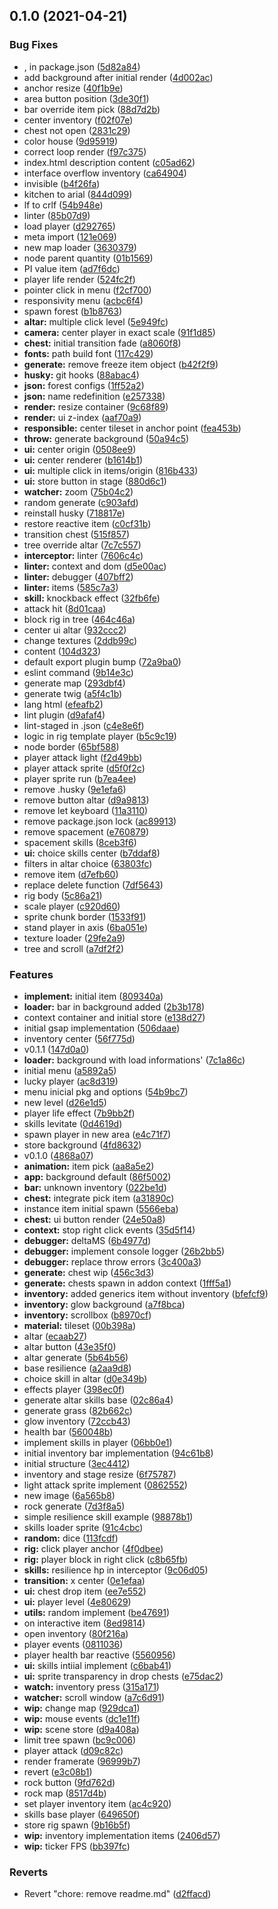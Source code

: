 ## 0.1.0 (2021-04-21)


### Bug Fixes

* , in package.json ([5d82a84](https://github.com/Novout/konstanta/commit/5d82a8457c76c9f6e846ceaa01c2198d66cdf017))
* add background after initial render ([4d002ac](https://github.com/Novout/konstanta/commit/4d002accaf40da564aba02c1c15c3d2ac090ecfb))
* anchor resize ([40f1b9e](https://github.com/Novout/konstanta/commit/40f1b9e952d4077814c4a08c36d7ae8dc08ca86d))
* area button position ([3de30f1](https://github.com/Novout/konstanta/commit/3de30f136d6b9d601d2656915569a6b9cc4060c1))
* bar override item pick ([88d7d2b](https://github.com/Novout/konstanta/commit/88d7d2b9d291bcaebf001a3bb2d99f49094836ac))
* center inventory ([f02f07e](https://github.com/Novout/konstanta/commit/f02f07eef985ead81649edd3e97a34e13d7320e4))
* chest not open ([2831c29](https://github.com/Novout/konstanta/commit/2831c296f8d955a8b8f6901efeb3ce41d54cf58b))
* color house ([9d95919](https://github.com/Novout/konstanta/commit/9d9591949b912135c25167b74026000af9fc5364))
* correct loop render ([f97c375](https://github.com/Novout/konstanta/commit/f97c375f495fa040faac7418ec46de48f9b80c1c))
* index.html description content ([c05ad62](https://github.com/Novout/konstanta/commit/c05ad628bd620e675c572c4102a18abc850bc8ac))
* interface overflow inventory ([ca64904](https://github.com/Novout/konstanta/commit/ca6490473f869bf85d4ecbc3f7eda80a11a4c715))
* invisible ([b4f26fa](https://github.com/Novout/konstanta/commit/b4f26fabcaa8e98703f0f05b004d9344b4409176))
* kitchen to arial ([844d099](https://github.com/Novout/konstanta/commit/844d099269efd052592630cc6d1b55fe6661fa9b))
* lf to crlf ([54b948e](https://github.com/Novout/konstanta/commit/54b948e6fdf1de996dbca5ae89497bd7c1e3a679))
* linter ([85b07d9](https://github.com/Novout/konstanta/commit/85b07d95b82da256a581cecb7fbc67c22061bf80))
* load player ([d292765](https://github.com/Novout/konstanta/commit/d29276520de4ef3c49d6366ee0979752a6420657))
* meta import ([121e069](https://github.com/Novout/konstanta/commit/121e06956e43833ced9e592dec0391fc7bc6aa97))
* new map loader ([3630379](https://github.com/Novout/konstanta/commit/36303796a2e795f71020d57d0cbac9531e3f1d3a))
* node parent quantity ([01b1569](https://github.com/Novout/konstanta/commit/01b15690c6cd9839bcda6566244cfb0192f43ee7))
* PI value item ([ad7f6dc](https://github.com/Novout/konstanta/commit/ad7f6dcb1dc015af87bc10b4f5e822014fc3549d))
* player life render ([524fc2f](https://github.com/Novout/konstanta/commit/524fc2f929faa1b568b22383bd37f1941a48e427))
* pointer click in menu ([f2cf700](https://github.com/Novout/konstanta/commit/f2cf700a234913936ca549dbcd3096fbcef58f0f))
* responsivity menu ([acbc6f4](https://github.com/Novout/konstanta/commit/acbc6f47bdee85f97c02f4f9aca6125a7ed5515e))
* spawn forest ([b1b8763](https://github.com/Novout/konstanta/commit/b1b876387d7dc7df4381e2001a3557d6237eb7cb))
* **altar:** multiple click level ([5e949fc](https://github.com/Novout/konstanta/commit/5e949fcb46c00bee690bd159e2d3f4dfeb7fc5c0))
* **camera:** center player in exact scale ([91f1d85](https://github.com/Novout/konstanta/commit/91f1d85c2a04d40f0104a090b2d046025257f209))
* **chest:** initial transition fade ([a8060f8](https://github.com/Novout/konstanta/commit/a8060f805ebc241f85061328358d0007ce8ef72e))
* **fonts:** path build font ([117c429](https://github.com/Novout/konstanta/commit/117c4298818c27521e1f94a7f9f7e434bef8824e))
* **generate:** remove freeze item object ([b42f2f9](https://github.com/Novout/konstanta/commit/b42f2f970e6dfeeff133c886e059c37e3b7c5056))
* **husky:** git hooks ([88abac4](https://github.com/Novout/konstanta/commit/88abac4b12d71ad871d82df312e656b2c6ee669c))
* **json:** forest configs ([1ff52a2](https://github.com/Novout/konstanta/commit/1ff52a2773ea113f38181a9b574a81e345330973))
* **json:** name redefinition ([e257338](https://github.com/Novout/konstanta/commit/e257338b2b76719a88be63626f0c1b622ae24c37))
* **render:** resize container ([9c68f89](https://github.com/Novout/konstanta/commit/9c68f89b9317a8cbb7b02a57e1d210571a5fe297))
* **render:** ui z-index ([aaf70a9](https://github.com/Novout/konstanta/commit/aaf70a976fdbf20cdcb4fb6a68b4738e16f8faa8))
* **responsible:** center tileset in anchor point ([fea453b](https://github.com/Novout/konstanta/commit/fea453b0d83df558cb7bbba3d347b043647a201f))
* **throw:** generate background ([50a94c5](https://github.com/Novout/konstanta/commit/50a94c5d7a9f840e6ab5ccbae417674d431cc088))
* **ui:** center origin ([0508ee9](https://github.com/Novout/konstanta/commit/0508ee9c26e17d518c0124c41344a6a41ac73d5e))
* **ui:** center renderer ([b1614b1](https://github.com/Novout/konstanta/commit/b1614b1e35851e4ec37aae5f9ff4557c286517ab))
* **ui:** multiple click in items/origin ([816b433](https://github.com/Novout/konstanta/commit/816b433366df15c5b68b87803d9e1b4ca7d6820f))
* **ui:** store button in stage ([880d6c1](https://github.com/Novout/konstanta/commit/880d6c11977778423714fc444805debcb0bdc2cf))
* **watcher:** zoom ([75b04c2](https://github.com/Novout/konstanta/commit/75b04c22697918cd530334c13a4b02f23c4c6205))
* random generate ([c903afd](https://github.com/Novout/konstanta/commit/c903afd1aeece8700fe644b47ef75768035d0f01))
* reinstall husky ([718817e](https://github.com/Novout/konstanta/commit/718817ef72935ddf716e7a0f7312b84e0050c3c2))
* restore reactive item ([c0cf31b](https://github.com/Novout/konstanta/commit/c0cf31ba03d6fa6b7040256ee001554a3d225122))
* transition chest ([515f857](https://github.com/Novout/konstanta/commit/515f85722e50bf31185ea7b0aa2267e4c35a90c7))
* tree override altar ([7c7c557](https://github.com/Novout/konstanta/commit/7c7c557eaefd80a34fa47cef896af448f1b44a0f))
* **interceptor:** linter ([7606c4c](https://github.com/Novout/konstanta/commit/7606c4c63ca1a98849298ee7df0f70ee973eada4))
* **linter:** context and dom ([d5e00ac](https://github.com/Novout/konstanta/commit/d5e00ac9c2fc48d5562337b9c0213caf9bcc629d))
* **linter:** debugger ([407bff2](https://github.com/Novout/konstanta/commit/407bff2072fc5b33517b2e5496a3901134384b41))
* **linter:** items ([585c7a3](https://github.com/Novout/konstanta/commit/585c7a3dbdf6a3019d07eea767552fea2c9bcd4f))
* **skill:** knockback effect ([32fb6fe](https://github.com/Novout/konstanta/commit/32fb6fe136bd83a627237a293f138cb7759fb6d6))
* attack hit ([8d01caa](https://github.com/Novout/konstanta/commit/8d01caa729165fee39fe372efea4eb9615800eb9))
* block rig in tree ([464c46a](https://github.com/Novout/konstanta/commit/464c46a8754575611dcb677afb4f1a9e3daf3573))
* center ui altar ([932ccc2](https://github.com/Novout/konstanta/commit/932ccc233c5e2cbd1373248f6c5921dd441d8cb2))
* change textures ([2ddb99c](https://github.com/Novout/konstanta/commit/2ddb99c9eb969c042cd3bb00994571e5c6b2034a))
* content ([104d323](https://github.com/Novout/konstanta/commit/104d323ddf690624b0b77a3ad9f0de3f0a1b5a14))
* default export plugin bump ([72a9ba0](https://github.com/Novout/konstanta/commit/72a9ba002a085538db6101fceb32ae39c6fd512e))
* eslint command ([9b14e3c](https://github.com/Novout/konstanta/commit/9b14e3c551aea654f207a5de3a360bd592c93ca5))
* generate map ([293dbf4](https://github.com/Novout/konstanta/commit/293dbf42671e8c90580314be80e111987ed5fc4e))
* generate twig ([a5f4c1b](https://github.com/Novout/konstanta/commit/a5f4c1b878cde5c7bf1b0a137d6abd58d0734d8c))
* lang html ([efeafb2](https://github.com/Novout/konstanta/commit/efeafb2b17c38068c8d77a4092a2ed7043e1318c))
* lint plugin ([d9afaf4](https://github.com/Novout/konstanta/commit/d9afaf437b03c9dd95f669a7b34d8af7a3c9141a))
* lint-staged in .json ([c4e8e6f](https://github.com/Novout/konstanta/commit/c4e8e6fc2eb0151bb5a31c0e80d46f13b3459190))
* logic in rig template player ([b5c9c19](https://github.com/Novout/konstanta/commit/b5c9c19cedd7f7fc05d0eeb9ee4c2918e2428b4f))
* node border ([65bf588](https://github.com/Novout/konstanta/commit/65bf58848c0851a6e3932ead476f65fd3113189e))
* player attack light ([f2d49bb](https://github.com/Novout/konstanta/commit/f2d49bbcda0612689be9ecc1f8f2b2cb9799074e))
* player attack sprite ([d5f0f2c](https://github.com/Novout/konstanta/commit/d5f0f2c6653d99bb54c3d8008bd5c04b189c4b6c))
* player sprite run ([b7ea4ee](https://github.com/Novout/konstanta/commit/b7ea4ee3ac8927fab9c01ed9ce82408aebebb4bc))
* remove .husky ([9e1efa6](https://github.com/Novout/konstanta/commit/9e1efa6189ea8d9065a5db359fe24bb6b9bee9c3))
* remove button altar ([d9a9813](https://github.com/Novout/konstanta/commit/d9a98131891ce46bb19e1cc99ba7cb1089cc2c45))
* remove let keyboard ([11a3110](https://github.com/Novout/konstanta/commit/11a3110d3eeb01e214ea73fc4d90ee26e735de70))
* remove package.json lock ([ac89913](https://github.com/Novout/konstanta/commit/ac89913ec6497db8df1ab47b6bb606dfa9e97758))
* remove spacement ([e760879](https://github.com/Novout/konstanta/commit/e760879bc4028e7a22255ab216affe974570e6fc))
* spacement skills ([8ceb3f6](https://github.com/Novout/konstanta/commit/8ceb3f6209e6f526c8ef01398b6a721edf10dd45))
* **ui:** choice skills center ([b7ddaf8](https://github.com/Novout/konstanta/commit/b7ddaf89e9c21df52bddd36c2dda6400500cbb15))
* filters in altar choice ([63803fc](https://github.com/Novout/konstanta/commit/63803fc24e7108b8bd178fa0ff8fc60aa3f0320b))
* remove item ([d7efb60](https://github.com/Novout/konstanta/commit/d7efb60de4c8f23aabd2cb12e16ed6c2f44e770e))
* replace delete function ([7df5643](https://github.com/Novout/konstanta/commit/7df56439177a6b49a9b8dc2c4488dc71e2e2da3f))
* rig body ([5c86a21](https://github.com/Novout/konstanta/commit/5c86a2182859c938dcd11038fea6dfef016a5112))
* scale player ([c920d60](https://github.com/Novout/konstanta/commit/c920d6019877703fdd8db74fd68057a48ecaa298))
* sprite chunk border ([1533f91](https://github.com/Novout/konstanta/commit/1533f919fc111056247aded8506d192eb0cd0140))
* stand player in axis ([6ba051e](https://github.com/Novout/konstanta/commit/6ba051ee6166e6a37f450a85113f5b94e2a3d2e8))
* texture loader ([29fe2a9](https://github.com/Novout/konstanta/commit/29fe2a98c1fa97bf5df48c1cf52531db62275308))
* tree and scroll ([a7df2f2](https://github.com/Novout/konstanta/commit/a7df2f2144eadda38d5373b434dc7920c92c60a1))


### Features

* **implement:** initial item ([809340a](https://github.com/Novout/konstanta/commit/809340a10d356dd411f6930272f442a5cca3f1e6))
* **loader:** bar in background added ([2b3b178](https://github.com/Novout/konstanta/commit/2b3b178efd50088a5d6fc1bb9eff9922f4ecdd51))
* context container and initial store ([e138d27](https://github.com/Novout/konstanta/commit/e138d27f38c0cfecd46b17c5cafec1f5127404da))
* initial gsap implementation ([506daae](https://github.com/Novout/konstanta/commit/506daae91cf06915928b83888b02fe7983b794cf))
* inventory center ([56f775d](https://github.com/Novout/konstanta/commit/56f775df7c159b10f293de9595e93d7271e0c7df))
* v0.1.1 ([147d0a0](https://github.com/Novout/konstanta/commit/147d0a0cc220bfba06b7e93b625ac66505abf81b))
* **loader:** background with load informations' ([7c1a86c](https://github.com/Novout/konstanta/commit/7c1a86c5e4890a420425010bd09831113cbf67ee))
* initial menu ([a5892a5](https://github.com/Novout/konstanta/commit/a5892a54f85619157369c78c5badff8cf3e2e0b2))
* lucky player ([ac8d319](https://github.com/Novout/konstanta/commit/ac8d31901f31718718cda5fafa5c867ca818e1c1))
* menu inicial pkg and options ([54b9bc7](https://github.com/Novout/konstanta/commit/54b9bc7bdefe0f97ad1c6cd6050d6bc2a4eac58a))
* new level ([d26e1d5](https://github.com/Novout/konstanta/commit/d26e1d5bcd2ef25a9d19fef978319eb9dbbbcf8f))
* player life effect ([7b9bb2f](https://github.com/Novout/konstanta/commit/7b9bb2fa8a99cdb465f985456f558de2ab9e0d43))
* skills levitate ([0d4619d](https://github.com/Novout/konstanta/commit/0d4619d27c73aaa484808c792e593d3fea7f394c))
* spawn player in new area ([e4c71f7](https://github.com/Novout/konstanta/commit/e4c71f7f5126933fb6e6e46249b8ba02b2d1cee9))
* store background ([4fd8632](https://github.com/Novout/konstanta/commit/4fd8632edb8e42bd3615806c5162b1a760d915a6))
* v0.1.0 ([4868a07](https://github.com/Novout/konstanta/commit/4868a072e28ab3683997322a63fc9ea282a8bda8))
* **animation:** item pick ([aa8a5e2](https://github.com/Novout/konstanta/commit/aa8a5e2ed9c902f0bf910c7226729174391304f7))
* **app:** background default ([86f5002](https://github.com/Novout/konstanta/commit/86f5002e8e8a28a14f192c9ee798a7453c00206d))
* **bar:** unknown inventory ([022be1d](https://github.com/Novout/konstanta/commit/022be1da95db306c2a84d40ed6b9c94a442ffa6c))
* **chest:** integrate pick item ([a31890c](https://github.com/Novout/konstanta/commit/a31890c85c4bf7a2106b95291421f4c763a29522))
* instance item initial spawn ([5566eba](https://github.com/Novout/konstanta/commit/5566eba150292a626a248b674d503950a8fd1b54))
* **chest:** ui button render ([24e50a8](https://github.com/Novout/konstanta/commit/24e50a80745a608ea94f0ac6e040fb8c4d17cef4))
* **context:** stop right click events ([35d5f14](https://github.com/Novout/konstanta/commit/35d5f14c759619289bfe50b5835d26e6e851a334))
* **debugger:** deltaMS ([6b4977d](https://github.com/Novout/konstanta/commit/6b4977d7a26ab578ec4c52d30b508b0fa7b3fe69))
* **debugger:** implement console logger ([26b2bb5](https://github.com/Novout/konstanta/commit/26b2bb57dee38b94473bae237080cea3eb118cbc))
* **debugger:** replace throw errors ([3c400a3](https://github.com/Novout/konstanta/commit/3c400a3e7c66fc087f3c9b1480f171b6b5c461d6))
* **generate:** chest wip ([456c3d3](https://github.com/Novout/konstanta/commit/456c3d37d6b2a2b1137a06b96ac96ef60fd972a9))
* **generate:** chests spawn in addon context ([1fff5a1](https://github.com/Novout/konstanta/commit/1fff5a14a635a08426f59bc3c62afa6ec15838ed))
* **inventory:** added generics item without inventory ([bfefcf9](https://github.com/Novout/konstanta/commit/bfefcf971ddf57ee17e666457ea3d921a8990a14))
* **inventory:** glow background ([a7f8bca](https://github.com/Novout/konstanta/commit/a7f8bcac6bbc94561e4f651e5a2935fa0a63fb63))
* **inventory:** scrollbox ([b8970cf](https://github.com/Novout/konstanta/commit/b8970cf2eccb31fa5c6c76af4ca1255e21719377))
* **material:** tileset ([00b398a](https://github.com/Novout/konstanta/commit/00b398ab98accfd8c53279552f7ded9df2a080d7))
* altar ([ecaab27](https://github.com/Novout/konstanta/commit/ecaab274c97550b26d5d32ffdd51c635ad448586))
* altar button ([43e35f0](https://github.com/Novout/konstanta/commit/43e35f0f998beea80dd0d9b3438a0cad2cc41844))
* altar generate ([5b64b56](https://github.com/Novout/konstanta/commit/5b64b56e18756e455b899e8d21ca28dfb1ecc929))
* base resilience ([a2aa9d8](https://github.com/Novout/konstanta/commit/a2aa9d8a6c8ff5c03fb7844f6b00af03ef7dbe0c))
* choice skill in altar ([d0e349b](https://github.com/Novout/konstanta/commit/d0e349bd084c5d800aa1b8636787a62d301e08ce))
* effects player ([398ec0f](https://github.com/Novout/konstanta/commit/398ec0f9a54bc00a1795aaa7436a6bd73542b081))
* generate altar skills base ([02c86a4](https://github.com/Novout/konstanta/commit/02c86a42d8943f57f34a867b217d5c541baed3e2))
* generate grass ([82b662c](https://github.com/Novout/konstanta/commit/82b662ce4dd7568809000f2da49f5e7780c1b331))
* glow inventory ([72ccb43](https://github.com/Novout/konstanta/commit/72ccb43514b023a0feb0d0aff4b4bfd916c9a788))
* health bar ([560048b](https://github.com/Novout/konstanta/commit/560048b2e4c8af267c27375ebf1e90f660e26dd6))
* implement skills in player ([06bb0e1](https://github.com/Novout/konstanta/commit/06bb0e1bce579514d03d190d09878aff72b904dc))
* initial inventory bar implementation ([94c61b8](https://github.com/Novout/konstanta/commit/94c61b894f3d3650c0f09440bd4280150fab0b49))
* initial structure ([3ec4412](https://github.com/Novout/konstanta/commit/3ec441269cba5388dcd123a63949779532e05826))
* inventory and stage resize ([6f75787](https://github.com/Novout/konstanta/commit/6f7578728a7e9919c5f01e24b1a0a91b6b5228da))
* light attack sprite implement ([0862552](https://github.com/Novout/konstanta/commit/0862552ebe8e8a4989a35e8f7b589073ede560b6))
* new image ([6a565b8](https://github.com/Novout/konstanta/commit/6a565b8eefaf0486a539a331506c86d93d50d4b7))
* rock generate ([7d3f8a5](https://github.com/Novout/konstanta/commit/7d3f8a558c5a1834d27d94f326e58333f21c4f08))
* simple resilience skill example ([98878b1](https://github.com/Novout/konstanta/commit/98878b15bc51f8a4b62fcafe90dc52979ff3fd22))
* skills loader sprite ([91c4cbc](https://github.com/Novout/konstanta/commit/91c4cbc49e815356bda764fae165a2a86d0e4e47))
* **random:** dice ([113fcdf](https://github.com/Novout/konstanta/commit/113fcdf0c23a5071bec44167933e4ffe363f2df2))
* **rig:** click player anchor ([4f0dbee](https://github.com/Novout/konstanta/commit/4f0dbeed1794fe53031af5224f4c0c50b4e5dabe))
* **rig:** player block in right click ([c8b65fb](https://github.com/Novout/konstanta/commit/c8b65fbe013fcca8ccc26f483b5d9ec1a100a36a))
* **skills:** resilience hp in interceptor ([9c06d05](https://github.com/Novout/konstanta/commit/9c06d0581aac5cd1706aa3773dd9a45f02235ae7))
* **transition:** x center ([0e1efaa](https://github.com/Novout/konstanta/commit/0e1efaabf40b1173eeb2946587d0308f50a77269))
* **ui:** chest drop item ([ee7e552](https://github.com/Novout/konstanta/commit/ee7e5523d48512ea8862d8712273523aeb458053))
* **ui:** player level ([4e80629](https://github.com/Novout/konstanta/commit/4e80629f80b4d0c1f168f9e6c90ebd5dc94cde52))
* **utils:** random implement ([be47691](https://github.com/Novout/konstanta/commit/be476919345dfa967bb07bb13d06958cf8eafdba))
* on interactive item ([8ed9814](https://github.com/Novout/konstanta/commit/8ed98141938bbfe2cd2c04de186222ac81c8a0b7))
* open inventory ([80f216a](https://github.com/Novout/konstanta/commit/80f216a2ea3a0c8f6b44e25b0e72088c75f6cce1))
* player events ([0811036](https://github.com/Novout/konstanta/commit/081103626641735b198c315352eaf9578adca0d9))
* player health bar reactive ([5560956](https://github.com/Novout/konstanta/commit/556095601677a357150682e359ea711c9f349c10))
* **ui:** skills intiial implement ([c6bab41](https://github.com/Novout/konstanta/commit/c6bab41ba065e5da83d2b98356d46491377671bb))
* **ui:** sprite transparency in drop chests ([e75dac2](https://github.com/Novout/konstanta/commit/e75dac2013963733306f475100ab009e520469f9))
* **watch:** inventory press ([315a171](https://github.com/Novout/konstanta/commit/315a171ef1ff2f1dbc948ba215f628b15c14343e))
* **watcher:** scroll window ([a7c6d91](https://github.com/Novout/konstanta/commit/a7c6d91cadd4d71f52db4e2f8b4a06d866f0c385))
* **wip:** change map ([929dca1](https://github.com/Novout/konstanta/commit/929dca146fe9785b45a2259f5f1e768e3899e9ec))
* **wip:** mouse events ([dc1e11f](https://github.com/Novout/konstanta/commit/dc1e11f45c11a23e1a64263cfc2ac75ef17ea604))
* **wip:** scene store ([d9a408a](https://github.com/Novout/konstanta/commit/d9a408a737ace6254e18aa2f677fefeba2a8e44d))
* limit tree spawn ([bc9c006](https://github.com/Novout/konstanta/commit/bc9c006341ad1f375a1da4d5a61b1912073406df))
* player attack ([d09c82c](https://github.com/Novout/konstanta/commit/d09c82c31a851fca7dc8c7ae4dc20bc27d0bff92))
* render framerate ([96999b7](https://github.com/Novout/konstanta/commit/96999b7990cf293ec191c17fe24f9377d0148085))
* revert ([e3c08b1](https://github.com/Novout/konstanta/commit/e3c08b1d31c19eee9bfb7620da1955bf5bb3f780))
* rock button ([9fd762d](https://github.com/Novout/konstanta/commit/9fd762dab24d5ce19aeb921685b4d9e616305f1c))
* rock map ([8517d4b](https://github.com/Novout/konstanta/commit/8517d4b2b44c004d38b6694baf84a6f1ea63318a))
* set player inventory item ([ac4c920](https://github.com/Novout/konstanta/commit/ac4c92086352df2d86dfa2fff63889ce452e6782))
* skills base player ([649650f](https://github.com/Novout/konstanta/commit/649650fa940331e17051458aef4a926e2853fcbf))
* store rig spawn ([9b16b5f](https://github.com/Novout/konstanta/commit/9b16b5f9b881f9b974de12321316e9f13a1069c5))
* **wip:** inventory implementation items ([2406d57](https://github.com/Novout/konstanta/commit/2406d57b2c66cb962f13cef8276805814651df93))
* **wip:** ticker FPS ([bb397fc](https://github.com/Novout/konstanta/commit/bb397fc29ff38c5dcad1fab3a9a6bd56b6266461))

### Reverts

* Revert "chore: remove readme.md" ([d2ffacd](https://github.com/Novout/konstanta/commit/d2ffacddd34283e347723c13e2027e5701c4b8ff))
